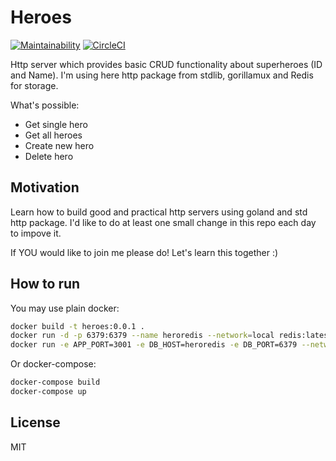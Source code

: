 # Heroes

[![Maintainability](https://api.codeclimate.com/v1/badges/b296b77da374de5180ae/maintainability)](https://codeclimate.com/github/bliuchak/heroes/maintainability)
[![CircleCI](https://circleci.com/gh/bliuchak/heroes.svg?style=svg)](https://circleci.com/gh/bliuchak/heroes)

Http server which provides basic CRUD functionality about superheroes (ID and Name).
I'm using here http package from stdlib, gorillamux and Redis for storage.

What's possible:
- Get single hero
- Get all heroes
- Create new hero
- Delete hero

## Motivation

Learn how to build good and practical http servers using goland and std http package.
I'd like to do at least one small change in this repo each day to impove it.

If YOU would like to join me please do! Let's learn this together :)

## How to run

You may use plain docker:

```bash
docker build -t heroes:0.0.1 .
docker run -d -p 6379:6379 --name heroredis --network=local redis:latest
docker run -e APP_PORT=3001 -e DB_HOST=heroredis -e DB_PORT=6379 --network=local heroes:0.0.1
```

Or docker-compose:

```bash
docker-compose build
docker-compose up
```

## License

MIT
